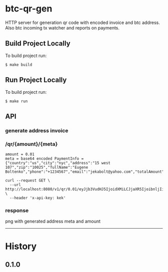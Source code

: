 # btc-qr-gen
HTTP server for generation qr code with encoded invoice and btc address. 
Also btc incoming tx watcher and reports on payments.

## Build Project Locally

To build project run:

```shell script
$ make build 
```

## Run Project Locally

To build project run:

```shell script
$ make run 
```

## API

### generate address invoice 
### /qr/{amount}/{meta}

```
amount = 0.01 
meta = base64 encoded PaymentInfo = {"country":"us","city":"nyc","address":"15 west 107","zip":"10025","fullName":"Eugene Boltenko","phone":"+1234567","email":"jekabolt@yahoo.com","totalAmount":"0.1","success":true}
```

```shell script
curl --request GET \
  --url http://localhost:8080/v1/qr/0.01/eyJjb3VudHJ5IjoidXMiLCJjaXR5IjoibnljIiwiYWRkcmVzcyI6IjE1IHdlc3QgMTA3IiwiemlwIjoiMTAwMjUiLCJmdWxsTmFtZSI6IkV1Z2VuZSBCb2x0ZW5rbyIsInBob25lIjoiKzEyMzQ1NjciLCJlbWFpbCI6Impla2Fib2x0QHlhaG9vLmNvbSIsInRvdGFsQW1vdW50IjoiMC4xIiwic3VjY2VzcyI6dHJ1ZX0= \
  --header 'x-api-key: kek'
```

### response
png with generated address meta and amount 

----

# History

## 0.1.0
